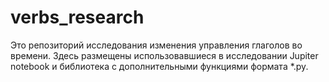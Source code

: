 # verbs_research

Это репозиторий исследования изменения управления глаголов во времени. Здесь размещены использовавшиеся в исследовании Jupiter notebook и библиотека с дополнительными функциями формата *.py.
